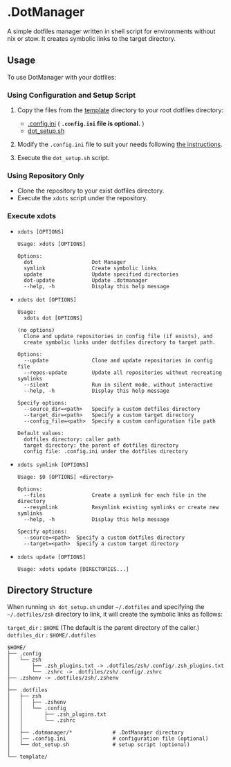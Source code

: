 # .DotManager

A simple dotfiles manager written in shell script for environments without nix or stow.
It creates symbolic links to the target directory.

## Usage

To use DotManager with your dotfiles:

### Using Configuration and Setup Script

1. Copy the files from the [template](./template) directory to your root dotfiles directory:

   - [.config.ini](./template/.config.ini) ( **`.config.ini` file is optional.** )
   - [dot_setup.sh](./template/dot_setup.sh)

2. Modify the `.config.ini` file to suit your needs following [the instructions](./template/README.md).
3. Execute the `dot_setup.sh` script.

### Using Repository Only

- Clone the repository to your exist dotfiles directory.
- Execute the `xdots` script under the repository.

### Execute xdots

- `xdots [OPTIONS]`

  ```
  Usage: xdots [OPTIONS]

  Options:
    dot                   Dot Manager
    symlink               Create symbolic links
    update                Update specified directories
    dot-update            Update .dotmanager
    --help, -h            Display this help message
  ```

- `xdots dot [OPTIONS]`

  ```
  Usage:
    xdots dot [OPTIONS]

  (no options)
    Clone and update repositories in config file (if exists), and
    create symbolic links under dotfiles directory to target path.

  Options:
    --update              Clone and update repositories in config file
    --repos-update        Update all repositories without recreating symlinks
    --silent              Run in silent mode, without interactive
    --help, -h            Display this help message

  Specify options:
    --source_dir=<path>   Specify a custom dotfiles directory
    --target_dir=<path>   Specify a custom target directory
    --config_file=<path>  Specify a custom configuration file path

  Default values:
    dotfiles directory: caller path
    target directory: the parent of dotfiles directory
    config file: .config.ini under the dotfiles directory
  ```

- `xdots symlink [OPTIONS]`

  ```
  Usage: $0 [OPTIONS] <directory>

  Options:
    --files               Create a symlink for each file in the directory
    --resymlink           Resymlink existing symlinks or create new symlinks
    --help, -h            Display this help message

  Specify options:
    --source=<path>  Specify a custom dotfiles directory
    --target=<path>  Specify a custom target directory
  ```

- `xdots update [OPTIONS]`

  ```
  Usage: xdots update [DIRECTORIES...]
  ```

## Directory Structure

When running `sh dot_setup.sh` under `~/.dotfiles` and specifying the `~/.dotfiles/zsh` directory to link, it will create the symbolic links as follows:

`target_dir` : `$HOME` (The default is the parent directory of the caller.)
`dotfiles_dir` : `$HOME/.dotfiles`

```
$HOME/
├── .config
│   └── zsh
│       ├── .zsh_plugins.txt -> .dotfiles/zsh/.config/.zsh_plugins.txt
│       └── .zshrc -> .dotfiles/zsh/.config/.zshrc
├── .zshenv -> .dotfiles/zsh/.zshenv
│
├── .dotfiles
│   ├── zsh
│   │   ├── .zshenv
│   │   └── .config
│   │       ├── .zsh_plugins.txt
│   │       └── .zshrc
│   │
│   ├── .dotmanager/*             # .DotManager directory
│   │── .config.ini               # configuration file (optional)
│   └── dot_setup.sh              # setup script (optional)
│
└── template/
```
